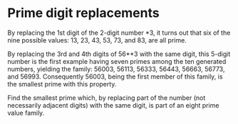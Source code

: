 # Prime digit replacements
By replacing the 1st digit of the 2-digit number *3, it turns out that six of the nine possible values: 13, 23, 43, 53, 73, and 83, are all prime.

By replacing the 3rd and 4th digits of 56**3 with the same digit, this 5-digit number is the first example having seven primes among the ten generated numbers, yielding the family: 56003, 56113, 56333, 56443, 56663, 56773, and 56993. Consequently 56003, being the first member of this family, is the smallest prime with this property.

Find the smallest prime which, by replacing part of the number (not necessarily adjacent digits) with the same digit, is part of an eight prime value family.